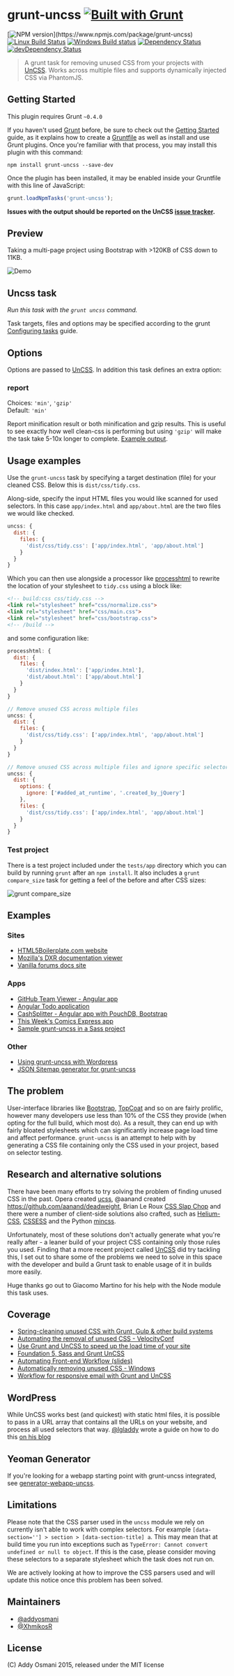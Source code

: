 # grunt-uncss [![Built with Grunt](https://cdn.gruntjs.com/builtwith.png)](http://gruntjs.com/)

[![NPM version](https://img.shields.io/npm/v/grunt-uncss.svg?)](https://www.npmjs.com/package/grunt-uncss)
[![Linux Build Status](https://img.shields.io/travis/addyosmani/grunt-uncss/master.svg?label=Linux%20build)](https://travis-ci.org/addyosmani/grunt-uncss)
[![Windows Build status](https://img.shields.io/appveyor/ci/addyosmani/grunt-uncss/master.svg?label=Windows%20build)](https://ci.appveyor.com/project/addyosmani/grunt-uncss/branch/master)
[![Dependency Status](https://img.shields.io/david/addyosmani/grunt-uncss.svg)](https://david-dm.org/addyosmani/grunt-uncss)
[![devDependency Status](https://img.shields.io/david/dev/addyosmani/grunt-uncss.svg)](https://david-dm.org/addyosmani/grunt-uncss#info=devDependencies)

>A grunt task for removing unused CSS from your projects with [UnCSS](https://github.com/giakki/uncss). Works across multiple files and supports dynamically injected CSS via PhantomJS.

## Getting Started

This plugin requires Grunt `~0.4.0`

If you haven't used [Grunt](http://gruntjs.com/) before, be sure to check out the
[Getting Started](http://gruntjs.com/getting-started) guide, as it explains how to create
a [Gruntfile](http://gruntjs.com/sample-gruntfile) as well as install and use Grunt plugins.
Once you're familiar with that process, you may install this plugin with this command:

```shell
npm install grunt-uncss --save-dev
```

Once the plugin has been installed, it may be enabled inside your Gruntfile with this line of JavaScript:

```js
grunt.loadNpmTasks('grunt-uncss');
```

**Issues with the output should be reported on the UnCSS [issue tracker](https://github.com/giakki/uncss/issues).**

## Preview

Taking a multi-page project using Bootstrap with >120KB of CSS down to 11KB.

![Demo](http://i.imgur.com/uhWMALH.gif)

## Uncss task

*Run this task with the `grunt uncss` command.*

Task targets, files and options may be specified according to the grunt [Configuring tasks](http://gruntjs.com/configuring-tasks) guide.

## Options

Options are passed to [UnCSS](https://github.com/giakki/uncss/blob/0.12.0/README.md#within-nodejs). In addition this task defines an extra option:

### report

Choices: `'min'`, `'gzip'`  
Default: `'min'`

Report minification result or both minification and gzip results.
This is useful to see exactly how well clean-css is performing but using `'gzip'` will make the task take 5-10x longer to complete. [Example output](https://github.com/sindresorhus/maxmin#readme).

## Usage examples

Use the `grunt-uncss` task by specifying a target destination (file) for your cleaned CSS.
Below this is `dist/css/tidy.css`.

Along-side, specify the input HTML files you would like scanned for used selectors.
In this case `app/index.html` and `app/about.html` are the two files we would like checked.

```js
uncss: {
  dist: {
    files: {
      'dist/css/tidy.css': ['app/index.html', 'app/about.html']
    }
  }
}
```

Which you can then use alongside a processor like
[processhtml](https://github.com/dciccale/grunt-processhtml) to
rewrite the location of your stylesheet to `tidy.css` using a block like:

```html
<!-- build:css css/tidy.css -->
<link rel="stylesheet" href="css/normalize.css">
<link rel="stylesheet" href="css/main.css">
<link rel="stylesheet" href="css/bootstrap.css">
<!-- /build -->
```

and some configuration like:

```js
processhtml: {
  dist: {
    files: {
      'dist/index.html': ['app/index.html'],
      'dist/about.html': ['app/about.html']
    }
  }
}
```

```js
// Remove unused CSS across multiple files
uncss: {
  dist: {
    files: {
      'dist/css/tidy.css': ['app/index.html', 'app/about.html']
    }
  }
}
```

```js
// Remove unused CSS across multiple files and ignore specific selectors
uncss: {
  dist: {
    options: {
      ignore: ['#added_at_runtime', '.created_by_jQuery']
    },
    files: {
      'dist/css/tidy.css': ['app/index.html', 'app/about.html']
    }
  }
}
```

### Test project

There is a test project included under the `tests/app` directory which you can build by running `grunt` after an `npm install`.
It also includes a `grunt compare_size` task for getting a feel of the before and after CSS sizes:

![grunt compare_size](http://i.imgur.com/bUseCPh.png)

## Examples

### Sites

* [HTML5Boilerplate.com website](https://github.com/h5bp/html5boilerplate.com)
* [Mozilla's DXR documentation viewer](https://github.com/mozilla/dxr)
* [Vanilla forums docs site](https://github.com/vanilla/vanilla-docs)

### Apps

* [GitHub Team Viewer - Angular app](https://github.com/vinitkumar/github-team-viewer)
* [Angular Todo application](https://github.com/JeremyCarlsten/grunt-uncss-angular-example)
* [CashSplitter - Angular app with PouchDB, Bootstrap](https://github.com/carlo-colombo/CashSplitter)
* [This Week's Comics Express app](https://github.com/WillsonSmith/thisWeeksComics)
* [Sample grunt-uncss in a Sass project](https://github.com/addyosmani/grunt-uncss-sass-example)

### Other

* [Using grunt-uncss with Wordpress](https://github.com/sboodhoo/Grunt-UnCSS-WordPress)
* [JSON Sitemap generator for grunt-uncss](https://github.com/phoenixMag00/JSON-Sitemap-Generator-for-Grunt-UnCSS-with-WordPress)

## The problem

User-interface libraries like [Bootstrap](http://getbootstrap.com), [TopCoat](http://topcoat.io)
and so on are fairly prolific, however many developers use less than 10% of the CSS they provide
(when opting for the full build, which most do). As a result, they can end up with fairly bloated
stylesheets which can significantly increase page load time and affect performance.
`grunt-uncss` is an attempt to help with by generating a CSS file containing only the CSS used
in your project, based on selector testing.

## Research and alternative solutions

There have been many efforts to try solving the problem of finding unused CSS in the past. Opera created
[ucss](https://github.com/oyvindeh/ucss), @aanand created <https://github.com/aanand/deadweight>,
Brian Le Roux [CSS Slap Chop](https://github.com/brianleroux/css-slap-chop) and there were a number of
client-side solutions also crafted, such as [Helium-CSS](https://github.com/geuis/helium-css),
[CSSESS](https://github.com/driverdan/cssess) and the Python [mincss](http://www.peterbe.com/plog/mincss).

Unfortunately, most of these solutions don't actually generate what you're really after - a leaner build
of your project CSS containing only those rules you used. Finding that a more recent project called
[UnCSS](https://github.com/giakki/uncss) did try tackling this, I set out to share some of the problems we
need to solve in this space with the developer and build a Grunt task to enable usage of it in builds more
easily.

Huge thanks go out to Giacomo Martino for his help with the Node module this task uses.

## Coverage

* [Spring-cleaning unused CSS with Grunt, Gulp & other build systems](http://addyosmani.com/blog/removing-unused-css/)
* [Automating the removal of unused CSS - VelocityConf](https://www.youtube.com/watch?v=833xr1MyE30)
* [Use Grunt and UnCSS to speed up the load time of your site](http://xdamman.com/website-optimization-grunt-uncss)
* [Foundation 5, Sass and Grunt UnCSS](https://corydowdy.com/blog/foundation-5-sass-and-grunt-uncss)
* [Automating Front-end Workflow (slides)](https://speakerdeck.com/addyosmani/automating-front-end-workflow)
* [Automatically removing unused CSS - Windows](http://deanhume.com/Home/BlogPost/automatically-removing-unused-css-using-grunt/6101)
* [Workflow for responsive email with Grunt and UnCSS](https://medium.com/p/32d607879082)

## WordPress

While UnCSS works best (and quickest) with static html files, it is possible to pass in
a URL array that contains all the URLs on your website, and process all used selectors that way.
[@lgladdy](https://github.com/lgladdy) wrote a guide on how to do this
[on his blog](https://gladdy.uk/blog/2014/04/13/using-uncss-and-grunt-uncss-with-wordpress/)

## Yeoman Generator

If you're looking for a webapp starting point with grunt-uncss integrated, see [generator-webapp-uncss](https://github.com/addyosmani/generator-webapp-uncss).

## Limitations

Please note that the CSS parser used in the `uncss` module we rely on currently isn't able to work with complex selectors.
For example `[data-section=''] > section > [data-section-title] a`. This may mean that at build time you run into exceptions
such as `TypeError: Cannot convert undefined or null to object`. If this is the case, please consider moving these selectors
to a separate stylesheet which the task does not run on.

We are actively looking at how to improve the CSS parsers used and will update this notice once this problem has been solved.

## Maintainers

* [@addyosmani](https://github.com/addyosmani)
* [@XhmikosR](https://github.com/XhmikosR)

## License

(C) Addy Osmani 2015, released under the MIT license
